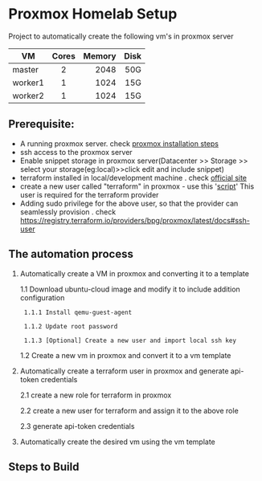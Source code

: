 # Proxmox Homelab Setup
Project to automatically create the following vm's in proxmox server 

| VM            | Cores         | Memory| Disk|
| ------------- |:-------------:| -----:| -----:|
| master        | 2             | 2048  | 50G   |
| worker1       | 1             | 1024  | 15G   |
| worker2       | 1             | 1024  | 15G   |

## Prerequisite:
* A running proxmox server. check [proxmox installation steps](proxmox_installation.md)
* ssh access to the proxmox server
* Enable snippet storage in proxmox server(Datacenter >> Storage >> select your storage(eg:local)>>click edit and include snippet)
* terraform installed in local/development machine . check [official site](https://developer.hashicorp.com/terraform/tutorials/aws-get-started/install-cli) 
* create a new user called "terraform" in proxmox - use this '[script](scripts/create_terraform_role_and_user.sh)'
    This user is required for the terraform provider
* Adding sudo privilege for the above user, so that the provider can seamlessly provision . check https://registry.terraform.io/providers/bpg/proxmox/latest/docs#ssh-user


## The automation process 
1. Automatically create a VM in proxmox and converting it to a template
    
    1.1 Download ubuntu-cloud image and modify it to include addition configuration

        1.1.1 Install qemu-guest-agent

        1.1.2 Update root password

        1.1.3 [Optional] Create a new user and import local ssh key

    1.2 Create a new vm in proxmox and convert it to a vm template 

2. Automatically create a terraform user in proxmox and generate api-token credentials

    2.1 create a new role for terraform in proxmox

    2.2 create a new user for terraform and assign it to the above role

    2.3 generate api-token credentials   

3. Automatically create the desired vm using the vm template 

## Steps to Build 

